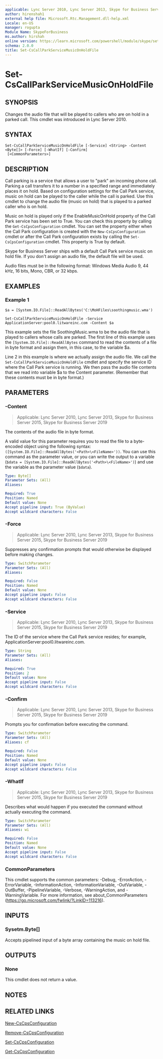 ```yaml
---
applicable: Lync Server 2010, Lync Server 2013, Skype for Business Server 2015, Skype for Business Server 2019
author: hirenshah1
external help file: Microsoft.Rtc.Management.dll-help.xml
Locale: en-US
manager: rogupta
Module Name: SkypeForBusiness
ms.author: hirshah
online version: https://learn.microsoft.com/powershell/module/skype/set-cscallparkservicemusiconholdfile
schema: 2.0.0
title: Set-CsCallParkServiceMusicOnHoldFile
---
```


# Set-CsCallParkServiceMusicOnHoldFile

## SYNOPSIS
Changes the audio file that will be played to callers who are on hold in a parked call.
This cmdlet was introduced in Lync Server 2010.


## SYNTAX

```
Set-CsCallParkServiceMusicOnHoldFile [-Service] <String> -Content <Byte[]> [-Force] [-WhatIf] [-Confirm]
 [<CommonParameters>]
```

## DESCRIPTION
Call parking is a service that allows a user to "park" an incoming phone call.
Parking a call transfers it to a number in a specified range and immediately places it on hold.
Based on configuration settings for the Call Park service, music on hold can be played to the caller while the call is parked.
Use this cmdlet to change the audio file (music on hold) that is played to a parked caller who is on hold.

Music on hold is played only if the EnableMusicOnHold property of the Call Park service has been set to True.
You can check this property by calling the `Get-CsCpsConfiguration` cmdlet.
You can set the property either when the Call Park configuration is created with the `New-CsCpsConfiguration` cmdlet or after the Call Park configuration exists by calling the `Set-CsCpsConfiguration` cmdlet.
This property is True by default.

Skype for Business Server ships with a default Call Park service music on hold file.
If you don't assign an audio file, the default file will be used.

Audio files must be in the following format: Windows Media Audio 9, 44 kHz, 16 bits, Mono, CBR, or 32 kbps.


## EXAMPLES

### Example 1
```
$a = [System.IO.File]::ReadAllBytes('C:\MoHFiles\soothingmusic.wma')

Set-CsCallParkServiceMusicOnHoldFile -Service ApplicationServer:pool0.litwareinc.com -Content $a
```

This example sets the file SoothingMusic.wma to be the audio file that is played to callers whose calls are parked.
The first line of this example uses the `[System.IO.File]::ReadAllBytes` command to read the contents of a file in byte format and assign them, in this case, to the variable $a.

Line 2 in this example is where we actually assign the audio file.
We call the `Set-CsCallParkServiceMusicOnHoldFile` cmdlet and specify the service ID where the Call Park service is running.
We then pass the audio file contents that we read into variable $a to the Content parameter.
(Remember that these contents must be in byte format.)


## PARAMETERS

### -Content

> Applicable: Lync Server 2010, Lync Server 2013, Skype for Business Server 2015, Skype for Business Server 2019

The contents of the audio file in byte format.

A valid value for this parameter requires you to read the file to a byte-encoded object using the following syntax: `([System.IO.File]::ReadAllBytes('<Path>\<FileName>'))`. You can use this command as the parameter value, or you can write the output to a variable (`$data = [System.IO.File]::ReadAllBytes('<Path>\<FileName>')`) and use the variable as the parameter value (`$data`).

```yaml
Type: Byte[]
Parameter Sets: (All)
Aliases:

Required: True
Position: Named
Default value: None
Accept pipeline input: True (ByValue)
Accept wildcard characters: False
```

### -Force

> Applicable: Lync Server 2010, Lync Server 2013, Skype for Business Server 2015, Skype for Business Server 2019

Suppresses any confirmation prompts that would otherwise be displayed before making changes.

```yaml
Type: SwitchParameter
Parameter Sets: (All)
Aliases:

Required: False
Position: Named
Default value: None
Accept pipeline input: False
Accept wildcard characters: False
```

### -Service

> Applicable: Lync Server 2010, Lync Server 2013, Skype for Business Server 2015, Skype for Business Server 2019

The ID of the service where the Call Park service resides; for example, ApplicationServer:pool0.litwareinc.com.

```yaml
Type: String
Parameter Sets: (All)
Aliases:

Required: True
Position: 2
Default value: None
Accept pipeline input: False
Accept wildcard characters: False
```

### -Confirm

> Applicable: Lync Server 2010, Lync Server 2013, Skype for Business Server 2015, Skype for Business Server 2019

Prompts you for confirmation before executing the command.

```yaml
Type: SwitchParameter
Parameter Sets: (All)
Aliases: cf

Required: False
Position: Named
Default value: None
Accept pipeline input: False
Accept wildcard characters: False
```

### -WhatIf

> Applicable: Lync Server 2010, Lync Server 2013, Skype for Business Server 2015, Skype for Business Server 2019

Describes what would happen if you executed the command without actually executing the command.

```yaml
Type: SwitchParameter
Parameter Sets: (All)
Aliases: wi

Required: False
Position: Named
Default value: None
Accept pipeline input: False
Accept wildcard characters: False
```

### CommonParameters
This cmdlet supports the common parameters: -Debug, -ErrorAction, -ErrorVariable, -InformationAction, -InformationVariable, -OutVariable, -OutBuffer, -PipelineVariable, -Verbose, -WarningAction, and -WarningVariable. For more information, see about_CommonParameters (https://go.microsoft.com/fwlink/?LinkID=113216).

## INPUTS

### Sysetm.Byte[]
Accepts pipelined input of a byte array containing the music on hold file.

## OUTPUTS

### None
This cmdlet does not return a value.

## NOTES

## RELATED LINKS

[New-CsCpsConfiguration](New-CsCpsConfiguration.md)

[Remove-CsCpsConfiguration](Remove-CsCpsConfiguration.md)

[Set-CsCpsConfiguration](Set-CsCpsConfiguration.md)

[Get-CsCpsConfiguration](Get-CsCpsConfiguration.md)
